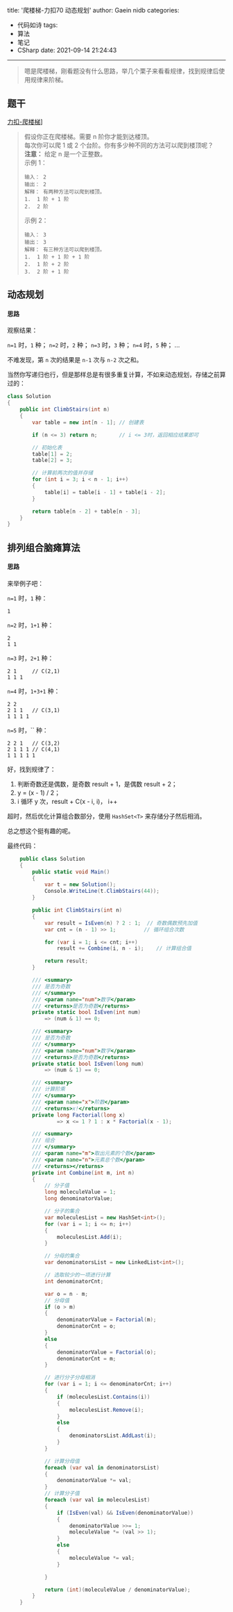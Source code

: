 title: '爬楼梯-力扣70 动态规划'
author: Gaein nidb
categories:
  - 代码如诗
tags:
  - 算法
  - 笔记
  - CSharp
date: 2021-09-14 21:24:43
---

> 嗯是爬楼梯，刚看题没有什么思路，举几个栗子来看看规律，找到规律后使用规律来阶梯。

## 题干

[力扣-爬楼梯](https://leetcode-cn.com/problems/climbing-stairs/)]

> 假设你正在爬楼梯。需要 n 阶你才能到达楼顶。  
> 每次你可以爬 1 或 2 个台阶。你有多少种不同的方法可以爬到楼顶呢？  
> **注意：** 给定 n 是一个正整数。  
> 示例 1：
> ```  
> 输入： 2  
> 输出： 2
> 解释： 有两种方法可以爬到楼顶。
> 1.  1 阶 + 1 阶
> 2.  2 阶
> ```  
> 示例 2：
> ```
> 输入： 3
> 输出： 3
> 解释： 有三种方法可以爬到楼顶。
> 1.  1 阶 + 1 阶 + 1 阶
> 2.  1 阶 + 2 阶
> 3.  2 阶 + 1 阶
> ```  

## 动态规划

#### 思路

观察结果：

`n=1` 时，`1` 种；
`n=2` 时，`2` 种；
`n=3` 时，`3` 种；
`n=4` 时，`5` 种；
...

不难发现，第 `n` 次的结果是 `n-1` 次与 `n-2` 次之和。

当然你写递归也行，但是那样总是有很多重复计算，不如来动态规划，存储之前算过的：

```csharp
class Solution
{
    public int ClimbStairs(int n)
    {
        var table = new int[n - 1]; // 创建表

        if (n <= 3) return n;       // i <= 3时，返回相应结果即可

        // 初始化表
        table[1] = 2;
        table[2] = 3;

        // 计算前两次的值并存储
        for (int i = 3; i < n - 1; i++)
        {
            table[i] = table[i - 1] + table[i - 2];
        }

        return table[n - 2] + table[n - 3];
    }
}
```

## 排列组合脑瘫算法

#### 思路

来举例子吧：

`n=1` 时，`1` 种：

```
1
```

`n=2` 时，`1+1` 种：

```
2
1 1
```

`n=3` 时，`2+1` 种：

```
2 1     // C(2,1)
1 1 1
```

`n=4` 时，`1+3+1` 种：

```
2 2
2 1 1   // C(3,1)
1 1 1 1
```

`n=5` 时，`` 种：

```
2 2 1   // C(3,2)
2 1 1 1 // C(4,1)
1 1 1 1 1
```

好，找到规律了：

1. 判断奇数还是偶数，是奇数 result + 1，是偶数 result + 2；
2. y = (x - 1) / 2；
3. i 循环 y 次，result + C(x - i, i)， i++

超时，然后优化计算组合数部分，使用 `HashSet<T>` 来存储分子然后相消。

总之想这个挺有趣的呢。

最终代码：
```csharp
    public class Solution
    {
        public static void Main()
        {
            var t = new Solution();
            Console.WriteLine(t.ClimbStairs(44));
        }

        public int ClimbStairs(int n)
        {
            var result = IsEven(n) ? 2 : 1;  // 奇数偶数预先加值
            var cnt = (n - 1) >> 1;         // 循环组合次数

            for (var i = 1; i <= cnt; i++)
                result += Combine(i, n - i);    // 计算组合值

            return result;
        }

        /// <summary>
        /// 是否为奇数
        /// </summary>
        /// <param name="num">数字</param>
        /// <returns>是否为奇数</returns>
        private static bool IsEven(int num)
            => (num & 1) == 0;

        /// <summary>
        /// 是否为奇数
        /// </summary>
        /// <param name="num">数字</param>
        /// <returns>是否为奇数</returns>
        private static bool IsEven(long num)
            => (num & 1) == 0;

        /// <summary>
        /// 计算阶乘
        /// </summary>
        /// <param name="x">阶数</param>
        /// <returns>x!</returns>
        private long Factorial(long x)
                => x <= 1 ? 1 : x * Factorial(x - 1);

        /// <summary>
        /// 组合
        /// </summary>
        /// <param name="m">取出元素的个数</param>
        /// <param name="n">元素总个数</param>
        /// <returns></returns>
        private int Combine(int m, int n)
        {
            // 分子值
            long moleculeValue = 1;
            long denominatorValue;

            // 分子的集合
            var moleculesList = new HashSet<int>();
            for (var i = 1; i <= n; i++)
            {
                moleculesList.Add(i);
            }

            // 分母的集合
            var denominatorsList = new LinkedList<int>();

            // 选取较少的一项进行计算
            int denominatorCnt;

            var o = n - m;
            // 分母值
            if (o > m)
            {
                denominatorValue = Factorial(m);
                denominatorCnt = o;
            }
            else
            {
                denominatorValue = Factorial(o);
                denominatorCnt = m;
            }

            // 进行分子分母相消
            for (var i = 1; i <= denominatorCnt; i++)
            {
                if (moleculesList.Contains(i))
                {
                    moleculesList.Remove(i);
                }
                else
                {
                    denominatorsList.AddLast(i);
                }
            }

            // 计算分母值
            foreach (var val in denominatorsList)
            {
                denominatorValue *= val;
            }
            // 计算分子值
            foreach (var val in moleculesList)
            {
                if (IsEven(val) && IsEven(denominatorValue))
                {
                    denominatorValue >>= 1;
                    moleculeValue *= (val >> 1);
                }
                else
                {
                    moleculeValue *= val;
                }

            }

            return (int)(moleculeValue / denominatorValue);
        }
    }
```